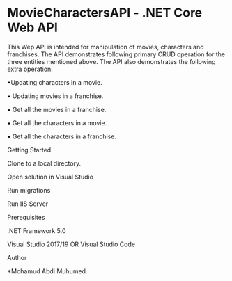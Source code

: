 # MovieCharactersAPI - .NET Core Web API
This Wep API is intended for manipulation of movies, characters and franchises.
The API demonstrates following  primary CRUD operation for the three entities mentioned above.
The API also demonstrates the following extra operation:

•Updating characters in a movie.

• Updating movies in a franchise.

• Get all the movies in a franchise.

• Get all the characters in a movie.

• Get all the characters in a franchise.

Getting Started

Clone to a local directory.

Open solution in Visual Studio

Run migrations

Run IIS Server

Prerequisites

.NET Framework 5.0

Visual Studio 2017/19 OR Visual Studio Code


Author

*Mohamud Abdi Muhumed.
